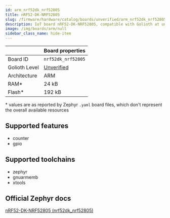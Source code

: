 ```yaml
---
id: arm_nrf52dk_nrf52805
title: nRF52-DK-NRF52805
slug: /firmware/hardware/catalog/boards/unverified/arm_nrf52dk_nrf52805
description: IoT board nRF52-DK-NRF52805, compatible with Golioth at unverified level.
image: /img/boards/arm/null
sidebar_class_name: hide-item
---
```


[//]: # (This is an auto-generated file, do not edit! Changes to it will be lost upon re-generation)



|                | Board properties     |
| -------------  | -------------------- |
| Board ID       | `nrf52dk_nrf52805` |
| Golioth Level  | [Unverified](/firmware/hardware#unverified-boards) |
| Architecture   | ARM |
| RAM*           | 24 kB |
| Flash*         | 192 kB |

\* values are as reported by Zephyr `.yaml` board files, which don't represent the overall available resources



## Supported features

* counter
* gpio

## Supported toolchains

* zephyr
* gnuarmemb
* xtools

## Official Zephyr docs

[nRF52-DK-NRF52805 (nrf52dk_nrf52805)](https://docs.zephyrproject.org/latest/boards/arm/nrf52dk_nrf52805/doc/index.html)
